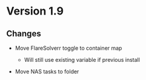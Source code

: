 #  Version 1.9

## Changes

- Move FlareSolverr toggle to container map
  - Will still use existing variable if previous install

- Move NAS tasks to folder
